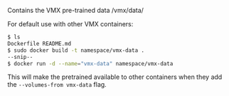Contains the VMX pre-trained data /vmx/data/

For default use with other VMX containers: 
```bash
$ ls
Dockerfile README.md
$ sudo docker build -t namespace/vmx-data .
--snip--
$ docker run -d --name="vmx-data" namespace/vmx-data
```

This will make the pretrained available to other containers when they add the `--volumes-from vmx-data` flag.
